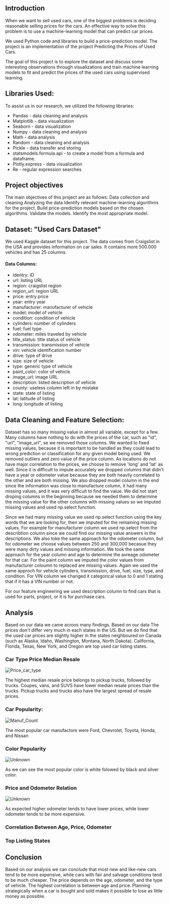 ## Introduction

When we want to sell used cars, one of the biggest problems is deciding reasonable selling prices for the cars. An effective way to solve this problem is to use a machine-learning model that can predict car prices.

We used Python code and libraries to build a price-prediction model. The project is an implementation of the project Predicting the Prices of Used Cars.

The goal of this project is to explore the dataset and discuss some interesting observations through visualizations and train machine learning models to fit and predict the prices of the used cars using supervised learning.


## Libraries Used:

To assist us in our research, we utilized the following libraries:

- Pandas - data cleaning and analysis
- Matplotlib - data visualization
- Seaborn - data visualization
- Numpy - data cleaning and analysis
- Math - data analysis
- Random - data cleaning and analysis
- Pickle - data transfer and storing
- statsmodels.formula.api - to create a model from a formula and dataframe.  
- Plotly.express - data visualization
- Re - regular expression searches


## Project objectives

The main objectives of this project are as follows:
Data collection and cleaning
Analyzing the data
Identify relevant machine-learning algorithms for the project.
Build price-prediction models based on the chosen algorithms.
Validate the models.
Identify the most appropriate model.

## Dataset: "Used Cars Dataset"

We used Kaggle dataset for this project. The data comes from Craigslist in the USA and provides information on car sales. It contains more 500.000 vehicles and has 25 columns.

#### Data Columns:

- identry: ID
- url: listing URL
- region: craigslist region
- region_url: region URL
- price: entry price
- year: entry year
- manufacturer: manufacturer of vehicle
- model: model of vehicle
- condition: condition of vehicle
- cylinders: number of cylinders
- fuel: fuel type
- odometer: miles traveled by vehicle
- title_status: title status of vehicle
- transmission: transmission of vehicle
- vin: vehicle identification number
- drive: type of drive
- size: size of vehicle
- type: generic type of vehicle
- paint_color: color of vehicle
- image_url: image URL
- description: listed description of vehicle
- county: useless column left in by mistake
- state: state of listing
- lat: latitude of listing
- long: longitude of listing

## Data Cleaning and Feature Selection:

Dataset has so many missing value in almost all variable, except for a few. Many columns have nothing to do with the prices of the car, such as "id", "url", "image_url", se we removed those columns. We wanted to fixed missing values, because it is important to be handled as they could lead to wrong prediction or classification for any given model being used. We removed outliers and zero value of the price column. As locations do not have major correlation to the prices, we choose to remove 'long' and 'lat' as well. Since it is difficult to impute accurately we dropped columns that didn't have a year or odometer value because they are both heavily correlated to the other and are both missing. We also dropped model column in the end since the information was close to manufacture column, it had many missing values, and it was very difficult to find the value. We did not start droping columns in the beginning because we needed them to determine the missing value for the other columns with missing values so we imputed missing values and used np.select function.  

Since we had many missing value we used np.select function using the key words that we are looking for, then we imputed for the remaining missing values. For example for manufacturer column we used np.select from the describtion column since we could find our missing value answers in the descriptions. We also toke the same approach for the odometer column, but for odometer we choose values between 250 and 300,000 becasue they were many dirty values and missing information. We took the same approach for the year column and age to determine the avreage odometer for that car. For the paint column we imputed the color values from manufacturer coloumn to replaced are missing values. Again we used the same approch for vehicle cylinders, transmission, drive, fuel, size, type, and condition. For VIN column we changed it categorical value to 0 and 1 stating that if it has a VIN number or not.

For our feature engineering we used description column to find cars that is used for parts, project, or it is for purchase cars. 

## Analysis

Based on our data we came acroos many findings. Based on our data The prices don't differ very much in each states in the US. But we do find that the used car prices are slightly higher in the states neighboured on Canada (such as Alaska, Idaho, Washington, Montana, North Dakota). California, Florida, Texas, New York, and Oregon are top used car listing states. 


### Car Type Price Median Resale 

![Price_car_type](https://user-images.githubusercontent.com/62824675/93013192-f6851500-f55a-11ea-92e0-a673f413bc50.png)

The highest median resale price belongs to pickup trucks, followed by trucks. Coupes, vans, and SUVS have lower median resale prices than the trucks. Pickup trucks and trucks also have the largest spread of resale prices.

### Car Popularity:

![Manuf_Count](https://user-images.githubusercontent.com/62824675/93013496-e28ee280-f55d-11ea-906f-60abffff093c.png)

The most popular car manufactore were Ford, Chevrolet, Toyota, Honda, and Nissan


### Color Popularity 

![Unknown](https://user-images.githubusercontent.com/62824675/93013502-f76b7600-f55d-11ea-985b-4d54274b594b.png)

As we can see the most popular color is white folowed by black and silver color. 

### Price and Odometer Relation

![Unknown](https://user-images.githubusercontent.com/62824675/93014259-7ebbe800-f564-11ea-9bdf-b35ca6b4765a.png)

As expected higher odometer tends to have lower prices, while lower odometer tends to be more expensive.

### Correlation Between Age, Price, Odometer


### Top Listing States




## Conclusion

Based on our analysis we can conclude that most new and like-new cars tend to be more expensive, while cars with fair and salvage conditions tend to be much cheaper. The price depends on the age, odometer, and the type of vehicle. The highest correlation is between age and price. Planning strategically when a car is bought and sold makes it possible to lose as little money as possible. 


